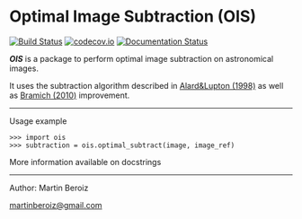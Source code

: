 # Optimal Image Subtraction (OIS)

[![Build Status](https://travis-ci.org/toros-astro/ois.svg?branch=master)](https://travis-ci.org/toros-astro/ois.svg?branch=master)
[![codecov.io](https://codecov.io/github/toros-astro/ois/coverage.svg?branch=master)](https://codecov.io/github/toros-astro/ois?branch=master)
[![Documentation Status](https://readthedocs.org/projects/optimal-image-subtraction/badge/?version=latest)](http://optimal-image-subtraction.readthedocs.io/en/latest/?badge=latest)

***OIS*** is a package to perform optimal image subtraction on astronomical images.

It uses the subtraction algorithm described in [Alard&Lupton (1998)][1] as well as [Bramich (2010)][2] improvement.

***

Usage example

    >>> import ois
    >>> subtraction = ois.optimal_subtract(image, image_ref)

More information available on docstrings

***

Author: Martin Beroiz

<martinberoiz@gmail.com>

[1]: http://arxiv.org/abs/astro-ph/9712287 "A method for optimal image subtraction"
[2]: http://arxiv.org/abs/0802.1273 "A New Algorithm For Difference Image Analysis"
